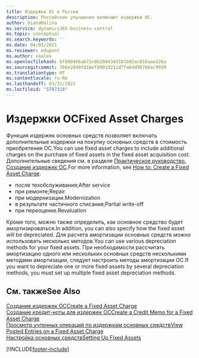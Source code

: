 ```yaml
---
title: Издержки ОС в России
description: Российские улучшения включают издержки ОС.
author: DianaMalina
ms.service: dynamics365-business-central
ms.topic: conceptual
ms.search.keywords: ''
ms.date: 04/01/2021
ms.reviewer: edupont
ms.author: soalex
ms.openlocfilehash: bf000466ab72c0b200434d181b92ac816aae226a
ms.sourcegitcommit: 766e2840fd16efb901d211d7fa64d96766ac99d9
ms.translationtype: HT
ms.contentlocale: ru-RU
ms.lasthandoff: 03/31/2021
ms.locfileid: "5787318"
---
```

# <a name="fixed-asset-charges"></a><span data-ttu-id="3137d-103">Издержки ОС</span><span class="sxs-lookup"><span data-stu-id="3137d-103">Fixed Asset Charges</span></span>

<span data-ttu-id="3137d-104">Функция издержек основных средств позволяет включать дополнительные издержки на покупку основных средств в стоимость приобретения ОС.</span><span class="sxs-lookup"><span data-stu-id="3137d-104">You can use fixed asset charges to include additional charges on the purchase of fixed assets in the fixed asset acquisition cost.</span></span> <span data-ttu-id="3137d-105">Дополнительные сведения см. в разделе [Практическое руководство. Создание издержек ОС](how-to-create-a-fixed-asset-charge.md).</span><span class="sxs-lookup"><span data-stu-id="3137d-105">For more information, see [How to: Create a Fixed Asset Charge](how-to-create-a-fixed-asset-charge.md).</span></span> 

- <span data-ttu-id="3137d-106">после техобслуживания;</span><span class="sxs-lookup"><span data-stu-id="3137d-106">After service</span></span>
- <span data-ttu-id="3137d-107">при ремонте;</span><span class="sxs-lookup"><span data-stu-id="3137d-107">Repair</span></span>
- <span data-ttu-id="3137d-108">при модернизации.</span><span class="sxs-lookup"><span data-stu-id="3137d-108">Modernization</span></span>
- <span data-ttu-id="3137d-109">в результате частичного списания;</span><span class="sxs-lookup"><span data-stu-id="3137d-109">Partial write-off</span></span>
- <span data-ttu-id="3137d-110">при переоценке.</span><span class="sxs-lookup"><span data-stu-id="3137d-110">Revaluation</span></span>

<span data-ttu-id="3137d-111">Кроме того, можно также определить, как основное средство будет амортизироваться.</span><span class="sxs-lookup"><span data-stu-id="3137d-111">In addition, you can also specify how the fixed asset will be depreciated.</span></span> <span data-ttu-id="3137d-112">Для расчета амортизации основных средств можно использовать несколько методов.</span><span class="sxs-lookup"><span data-stu-id="3137d-112">You can use various depreciation methods for your fixed assets.</span></span> <span data-ttu-id="3137d-113">При необходимости рассчитать амортизацию одного или нескольких основных средств несколькими методами амортизации, следует настроить методы амортизации ОС.</span><span class="sxs-lookup"><span data-stu-id="3137d-113">If you want to depreciate one or more fixed assets by several depreciation methods, you must set up multiple fixed asset depreciation methods.</span></span>

## <a name="see-also"></a><span data-ttu-id="3137d-114">См. также</span><span class="sxs-lookup"><span data-stu-id="3137d-114">See Also</span></span>

[<span data-ttu-id="3137d-115">Создание издержек ОС</span><span class="sxs-lookup"><span data-stu-id="3137d-115">Create a Fixed Asset Charge</span></span>](How-to-Create-a-Fixed-Asset-Charge.md)  
[<span data-ttu-id="3137d-116">Создание кредит-ноты для издержек ОС</span><span class="sxs-lookup"><span data-stu-id="3137d-116">Create a Credit Memo for a Fixed Asset Charge</span></span>](How-to-Create-a-Credit-Memo-for-a-Fixed-Asset-Charge.md)  
[<span data-ttu-id="3137d-117">Просмотр учтенных операций по издержкам основных средств</span><span class="sxs-lookup"><span data-stu-id="3137d-117">View Posted Entries on a Fixed Asset Charge</span></span>](How-to-View-Posted-Entries-on-a-Fixed-Asset-Charge.md)  
[<span data-ttu-id="3137d-118">Настройка основных средств</span><span class="sxs-lookup"><span data-stu-id="3137d-118">Setting Up Fixed Assets</span></span>](../../fa-setup.md)  


[!INCLUDE[footer-include](../../includes/footer-banner.md)]